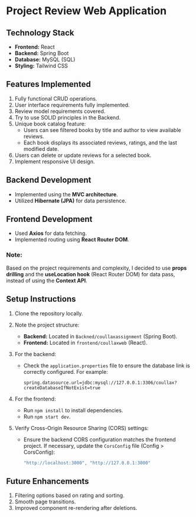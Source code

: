 # Project Review Web Application

## Technology Stack
- **Frontend:** React
- **Backend:** Spring Boot
- **Database:** MySQL (SQL)
- **Styling:** Tailwind CSS

## Features Implemented
1. Fully functional CRUD operations.
2. User interface requirements fully implemented.
3. Review model requirements covered.
4. Try to use SOLID principles in the Backend.
5. Unique book catalog feature:
   - Users can see filtered books by title and author to view available reviews.
   - Each book displays its associated reviews, ratings, and the last modified date.
6. Users can delete or update reviews for a selected book.
7. Implement responsive UI design.

## Backend Development
- Implemented using the **MVC architecture**.
- Utilized **Hibernate (JPA)** for data persistence.

## Frontend Development
- Used **Axios** for data fetching.
- Implemented routing using **React Router DOM**.

### Note:
Based on the project requirements and complexity, I decided to use **props drilling** and the **useLocation hook** (React Router DOM) for data pass, instead of using the **Context API**.

## Setup Instructions
1. Clone the repository locally.
2. Note the project structure:
   - **Backend:** Located in `Backned/coullaxassignment` (Spring Boot).
   - **Frontend:** Located in `frontend/coullaxweb` (React).
3. For the backend:
   - Check the `application.properties` file to ensure the database link is correctly configured. For example:
     ```properties
     spring.datasource.url=jdbc:mysql://127.0.0.1:3306/coullax?createDatabaseIfNotExist=true
     ```
4. For the frontend:
   - Run `npm install` to install dependencies.
   - Run `npm start dev`.

5. Verify Cross-Origin Resource Sharing (CORS) settings:
   - Ensure the backend CORS configuration matches the frontend project. If necessary, update the `CorsConfig` file (Config > CorsConfig):
     ```java
     "http://localhost:3000", "http://127.0.0.1:3000"
     ```

## Future Enhancements
1. Filtering options based on rating and sorting.
2. Smooth page transitions.
3. Improved component re-rendering after deletions.


